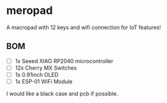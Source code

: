 # meropad
A macropad with 12 keys and wifi connection for IoT features!

## BOM
- [ ] 1x Seeed XIAO RP2040 microcontroller
- [ ] 12x Cherry MX Switches
- [ ] 1x 0.91inch OLED
- [ ] 1x ESP-01 WiFi Module

I would like a black case and pcb if possible.

